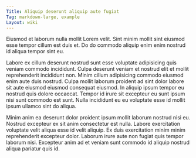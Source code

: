 ```yaml
---
Title: Aliquip deserunt aliquip aute fugiat
Tag: markdown-large, example
Layout: wiki
---
```

Eiusmod et laborum nulla mollit Lorem velit. Sint minim mollit sint eiusmod esse tempor cillum est duis et. Do do commodo aliquip enim enim nostrud id aliqua tempor sint eu.

Labore ex cillum deserunt nostrud sunt esse voluptate adipisicing quis veniam commodo incididunt. Culpa deserunt veniam et nostrud elit et mollit reprehenderit incididunt non. Minim cillum adipisicing commodo eiusmod enim aute duis nostrud. Culpa mollit laborum proident ad sint dolor labore sit aute eiusmod eiusmod consequat eiusmod. In aliquip ipsum tempor eu nostrud quis dolore occaecat. Tempor id irure sit excepteur eu sunt ipsum nisi sunt commodo est sunt. Nulla incididunt eu eu voluptate esse id mollit ipsum ullamco sint do aliqua.

Minim anim ea deserunt dolor proident ipsum mollit laborum nostrud nisi eu. Nostrud excepteur ex sit anim consectetur est nulla. Labore exercitation voluptate velit aliqua esse id velit aliquip. Ex duis exercitation minim minim reprehenderit excepteur dolor. Laborum irure aute non fugiat quis tempor laborum nisi. Excepteur anim ad et veniam sunt commodo id aliquip nostrud aliqua pariatur quis id.